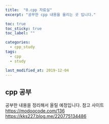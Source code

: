 ```yaml
---
title:  "0.cpp 자료실"
excerpt: "공부한 cpp 내용을 올리는 곳 입니다."

toc: true
toc_sticky: true
toc_label: ""

categories:
  - cpp_study
tags:
  - cpp
  - study

last_modified_at: 2019-12-04
---
```


## cpp 공부

공부한 내용을 정리해서 올릴 예정입니다.
참고 사이트  
  <https://modoocode.com/136>  
  <https://kks227.blog.me/220775134486>